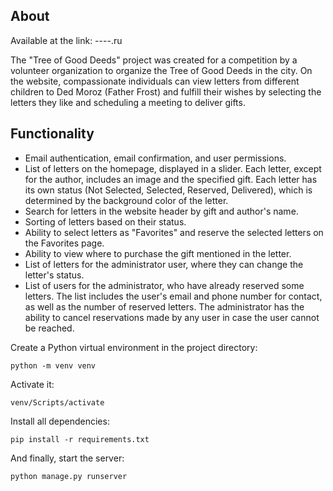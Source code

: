 ## About

Available at the link: ----.ru

The "Tree of Good Deeds" project was created for a competition by a volunteer organization to organize the Tree of Good Deeds in the city. On the website, compassionate individuals can view letters from different children to Ded Moroz (Father Frost) and fulfill their wishes by selecting the letters they like and scheduling a meeting to deliver gifts.

## Functionality
- Email authentication, email confirmation, and user permissions.
- List of letters on the homepage, displayed in a slider. Each letter, except for the author, includes an image and the specified gift. Each letter has its own status (Not Selected, Selected, Reserved, Delivered), which is determined by the background color of the letter.
- Search for letters in the website header by gift and author's name.
- Sorting of letters based on their status.
- Ability to select letters as "Favorites" and reserve the selected letters on the Favorites page.
- Ability to view where to purchase the gift mentioned in the letter.
- List of letters for the administrator user, where they can change the letter's status.
- List of users for the administrator, who have already reserved some letters. The list includes the user's email and phone number for contact, as well as the number of reserved letters. The administrator has the ability to cancel reservations made by any user in case the user cannot be reached.

Create a Python virtual environment in the project directory:
```
python -m venv venv
```
Activate it:
```
venv/Scripts/activate
```
Install all dependencies:
```
pip install -r requirements.txt
```
And finally, start the server:
```
python manage.py runserver
```
